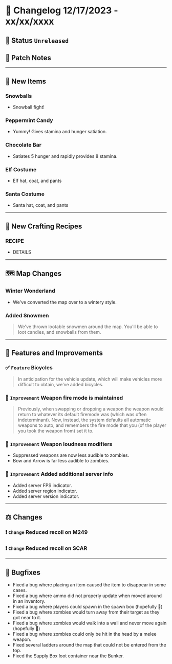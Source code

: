 # :bookmark_tabs:  Changelog 12/17/2023 - xx/xx/xxxx

## :red_circle: Status `Unreleased`
<!-- ## :green_circle: Status `Released` -->

## :speech_balloon: Patch Notes

________

## :gun: New Items

### Snowballs
- Snowball fight!

### Peppermint Candy
- Yummy! Gives stamina and hunger satiation.

### Chocolate Bar
- Satiates 5 hunger and rapidly provides 8 stamina.

### Elf Costume
- Elf hat, coat, and pants

### Santa Costume
- Santa hat, coat, and pants

________

## :thread: New Crafting Recipes

### RECIPE
- DETAILS

________

## :world_map: Map Changes

### Winter Wonderland
- We've converted the map over to a wintery style.

### Added Snowmen
> We've thrown lootable snowmen around the map. You'll be able to loot candies, and snowballs from them.

________

## :loudspeaker: Features and Improvements

### :white_check_mark: `Feature` Bicycles
> In anticipation for the vehicle update, which will make vehicles more difficult to obtain, we've added bicycles.

### :arrow_up_small: `Improvement` Weapon fire mode is maintained
> Previously, when swapping or dropping a weapon the weapon would return to whatever its default firemode was (which was often indeterminant).
> Now, instead, the system defaults all automatic weapons to auto, and remembers the fire mode that you (of the player you took the weapon from) set it to.

### :arrow_up_small: `Improvement` Weapon loudness modifiers
- Suppressed weapons are now less audible to zombies.
- Bow and Arrow is far less audible to zombies.

### :arrow_up_small: `Improvement` Added additional server info
- Added server FPS indicator.
- Added server region indicator.
- Added server version indicator.

________

## :balance_scale: Changes

### :exclamation: `Change` Reduced recoil on M249

### :exclamation: `Change` Reduced recoil on SCAR
________

## :bug: Bugfixes
- Fixed a bug where placing an item caused the item to disappear in some cases.
- Fixed a bug where ammo did not properly update when moved around in an inventory.
- Fixed a bug where players could spawn in the spawn box (hopefully 🤞)
- Fixed a bug where zombies would turn away from their target as they got near to it.
- Fixed a bug where zombies would walk into a wall and never move again (hopefully 🤞)
- Fixed a bug where zombies could only be hit in the head by a melee weapon.
- Fixed several ladders around the map that could not be entered from the top.
- Fixed the Supply Box loot container near the Bunker.
